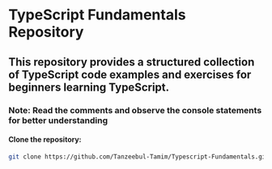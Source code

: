 # TypeScript Fundamentals Repository

## This repository provides a structured collection of TypeScript code examples and exercises for beginners learning TypeScript.

### Note: Read the comments and observe the console statements for better understanding

#### Clone the repository:

```sh
git clone https://github.com/Tanzeebul-Tamim/Typescript-Fundamentals.git
```
